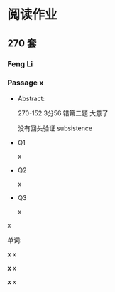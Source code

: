 # 阅读作业

## 270 套

### Feng Li

### Passage x

- Abstract:

  270-152 3分56  错第二题 大意了 

  没有回头验证 subsistence

  

- Q1

  x

- Q2

  x

- Q3

  x

x

单词:

**x** x

**x** x

**x** x